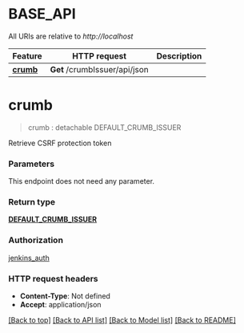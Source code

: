 # BASE_API

All URIs are relative to *http://localhost*

Feature | HTTP request | Description
------------- | ------------- | -------------
[**crumb**](BASE_API.md#crumb) | **Get** /crumbIssuer/api/json | 


# **crumb**
> crumb : detachable DEFAULT_CRUMB_ISSUER




Retrieve CSRF protection token


### Parameters
This endpoint does not need any parameter.

### Return type

[**DEFAULT_CRUMB_ISSUER**](DefaultCrumbIssuer.md)

### Authorization

[jenkins_auth](../README.md#jenkins_auth)

### HTTP request headers

 - **Content-Type**: Not defined
 - **Accept**: application/json

[[Back to top]](#) [[Back to API list]](../README.md#documentation-for-api-endpoints) [[Back to Model list]](../README.md#documentation-for-models) [[Back to README]](../README.md)


